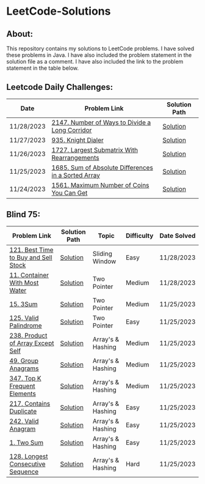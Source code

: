 # LeetCode-Solutions

## About:
This repository contains my solutions to LeetCode problems. I have solved these problems in Java. I have also included the problem statement in the solution file as a comment. I have also included the link to the problem statement in the table below.

## Leetcode Daily Challenges:
| Date       | Problem Link                                                                                                                        | Solution Path                                                                                                           |
|------------|-------------------------------------------------------------------------------------------------------------------------------------|-------------------------------------------------------------------------------------------------------------------------|
| 11/28/2023 | [2147. Number of Ways to Divide a Long Corridor](https://leetcode.com/problems/number-of-ways-to-divide-a-long-corridor/)           | [Solution](./src/solutions/DailyQuestions/Number_of_Ways_to_Divide_a_Long_Corridor/waysToDivide.java)                   |
| 11/27/2023 | [935. Knight Dialer](https://leetcode.com/problems/knight-dialer/)                                                                  | [Solution](./src/solutions/DailyQuestions/KnightDialer/KnightDialer.java)                                               |
| 11/26/2023 | [1727. Largest Submatrix With Rearrangements](https://leetcode.com/problems/largest-submatrix-with-rearrangements/)                 | [Solution](./src/solutions/DailyQuestions/Largest_Submatrix_With_Rearrangements/LargestSubmatrix.java)                  |
| 11/25/2023 | [1685. Sum of Absolute Differences in a Sorted Array](https://leetcode.com/problems/sum-of-absolute-differences-in-a-sorted-array/) | [Solution](./src/solutions/DailyQuestions/Sum_of_Absolute_Differences_in_a_Sorted_Array/getSumAbsoluteDifferences.java) |
| 11/24/2023 | [1561. Maximum Number of Coins You Can Get](https://leetcode.com/problems/maximum-number-of-coins-you-can-get/)                     | [Solution](./src/solutions/DailyQuestions/Maximum_Number_of_Coins_You_Can_Get/maxCoinsYouCanGet.java)                   |

## Blind 75:
| Problem Link                                                                                                       | Solution Path                                                                                      | Topic             | Difficulty | Date Solved |  
|--------------------------------------------------------------------------------------------------------------------|----------------------------------------------------------------------------------------------------|-------------------|------------|-------------|
| [121. Best Time to Buy and Sell Stock](https://leetcode.com/problems/best-time-to-buy-and-sell-stock/description/) | [Solution](./src/solutions/Blind75/Best_Time_To_Buy_And_Sell_Stock/bestTimeToBuyAndSellStock.java) | Sliding Window    | Easy       | 11/28/2023  |
| [11. Container With Most Water](https://leetcode.com/problems/container-with-most-water/description/)              | [Solution](./src/solutions/Blind75/Container_With_Most_Water/containerWithMostWater.java)          | Two Pointer       | Medium     | 11/28/2023  |
| [15. 3Sum](https://leetcode.com/problems/3sum/description/)                                                        | [Solution](./src/solutions/Blind75/threeSum/threeSum.java)                                         | Two Pointer       | Medium     | 11/25/2023  |
| [125. Valid Palindrome](https://leetcode.com/problems/valid-palindrome/description/)                               | [Solution](./src/solutions/Blind75/Valid_Palindrome/validPalindrome.java)                          | Two Pointer       | Easy       | 11/25/2023  |
| [238. Product of Array Except Self](https://leetcode.com/problems/product-of-array-except-self/description/)       | [Solution](./src/solutions/Blind75/Product_of_Array_Except_Self/productExceptSelf.java)            | Array's & Hashing | Medium     | 11/25/2023  |
| [49. Group Anagrams](https://leetcode.com/problems/group-anagrams/description/)                                    | [Solution](./src/solutions/Blind75/Group_Anagrams/groupAnagrams.java)                              | Array's & Hashing | Medium     | 11/25/2023  |
| [347. Top K Frequent Elements](https://leetcode.com/problems/top-k-frequent-elements/description/)                 | [Solution](./src/solutions/Blind75/Top_K_Frequent_Elements/topKFrequent.java)                      | Array's & Hashing | Medium     | 11/25/2023  |
| [217. Contains Duplicate](https://leetcode.com/problems/contains-duplicate/description/)                           | [Solution](./src/solutions/Blind75/Contains_Duplicate/containsDuplicate.java)                      | Array's & Hashing | Easy       | 11/25/2023  |
| [242. Valid Anagram](https://leetcode.com/problems/valid-anagram/description/)                                     | [Solution](./src/solutions/Blind75/Valid_Anagram/validAnagram.java)                                | Array's & Hashing | Easy       | 11/25/2023  |
| [1. Two Sum](https://leetcode.com/problems/two-sum/description/)                                                   | [Solution](./src/solutions/Blind75/Two_Sum/twoSum.java)                                            | Array's & Hashing | Easy       | 11/25/2023  |
| [128. Longest Consecutive Sequence](https://leetcode.com/problems/longest-consecutive-sequence/description/)       | [Solution](./src/solutions/Blind75/Longest_Consecutive_Sequence/longestConsecutive.java)           | Array's & Hashing | Hard       | 11/25/2023  |